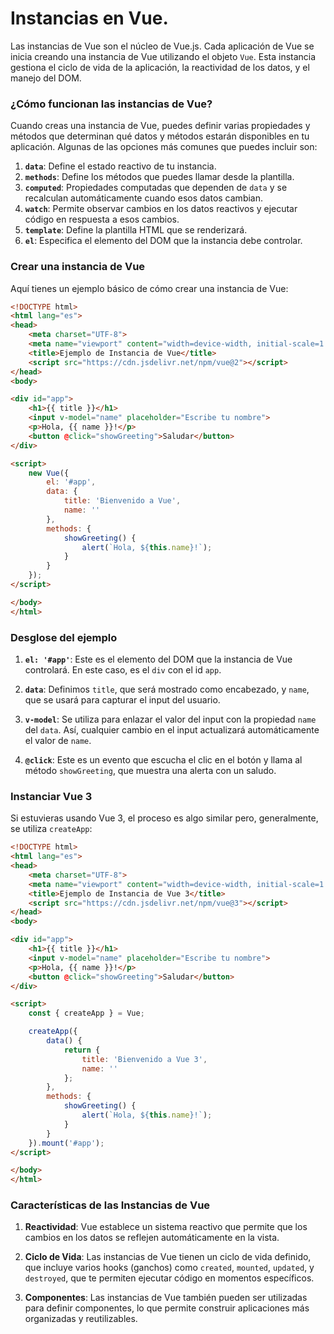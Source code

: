 # Instancias en Vue.
Las instancias de Vue son el núcleo de Vue.js. Cada aplicación de Vue se inicia creando una instancia de Vue utilizando el objeto `Vue`. Esta instancia gestiona el ciclo de vida de la aplicación, la reactividad de los datos, y el manejo del DOM.

### ¿Cómo funcionan las instancias de Vue?

Cuando creas una instancia de Vue, puedes definir varias propiedades y métodos que determinan qué datos y métodos estarán disponibles en tu aplicación. Algunas de las opciones más comunes que puedes incluir son:

1. **`data`**: Define el estado reactivo de tu instancia.
2. **`methods`**: Define los métodos que puedes llamar desde la plantilla.
3. **`computed`**: Propiedades computadas que dependen de `data` y se recalculan automáticamente cuando esos datos cambian.
4. **`watch`**: Permite observar cambios en los datos reactivos y ejecutar código en respuesta a esos cambios.
5. **`template`**: Define la plantilla HTML que se renderizará.
6. **`el`**: Especifica el elemento del DOM que la instancia debe controlar.

### Crear una instancia de Vue

Aquí tienes un ejemplo básico de cómo crear una instancia de Vue:

```html
<!DOCTYPE html>
<html lang="es">
<head>
    <meta charset="UTF-8">
    <meta name="viewport" content="width=device-width, initial-scale=1.0">
    <title>Ejemplo de Instancia de Vue</title>
    <script src="https://cdn.jsdelivr.net/npm/vue@2"></script>
</head>
<body>

<div id="app">
    <h1>{{ title }}</h1>
    <input v-model="name" placeholder="Escribe tu nombre">
    <p>Hola, {{ name }}!</p>
    <button @click="showGreeting">Saludar</button>
</div>

<script>
    new Vue({
        el: '#app',
        data: {
            title: 'Bienvenido a Vue',
            name: ''
        },
        methods: {
            showGreeting() {
                alert(`Hola, ${this.name}!`);
            }
        }
    });
</script>

</body>
</html>
```

### Desglose del ejemplo

1. **`el: '#app'`**: Este es el elemento del DOM que la instancia de Vue controlará. En este caso, es el `div` con el id `app`.
   
2. **`data`**: Definimos `title`, que será mostrado como encabezado, y `name`, que se usará para capturar el input del usuario.

3. **`v-model`**: Se utiliza para enlazar el valor del input con la propiedad `name` del `data`. Así, cualquier cambio en el input actualizará automáticamente el valor de `name`.

4. **`@click`**: Este es un evento que escucha el clic en el botón y llama al método `showGreeting`, que muestra una alerta con un saludo.

### Instanciar Vue 3

Si estuvieras usando Vue 3, el proceso es algo similar pero, generalmente, se utiliza `createApp`:

```html
<!DOCTYPE html>
<html lang="es">
<head>
    <meta charset="UTF-8">
    <meta name="viewport" content="width=device-width, initial-scale=1.0">
    <title>Ejemplo de Instancia de Vue 3</title>
    <script src="https://cdn.jsdelivr.net/npm/vue@3"></script>
</head>
<body>

<div id="app">
    <h1>{{ title }}</h1>
    <input v-model="name" placeholder="Escribe tu nombre">
    <p>Hola, {{ name }}!</p>
    <button @click="showGreeting">Saludar</button>
</div>

<script>
    const { createApp } = Vue;

    createApp({
        data() {
            return {
                title: 'Bienvenido a Vue 3',
                name: ''
            };
        },
        methods: {
            showGreeting() {
                alert(`Hola, ${this.name}!`);
            }
        }
    }).mount('#app');
</script>

</body>
</html>
```

### Características de las Instancias de Vue

1. **Reactividad**: Vue establece un sistema reactivo que permite que los cambios en los datos se reflejen automáticamente en la vista.

2. **Ciclo de Vida**: Las instancias de Vue tienen un ciclo de vida definido, que incluye varios hooks (ganchos) como `created`, `mounted`, `updated`, y `destroyed`, que te permiten ejecutar código en momentos específicos.

3. **Componentes**: Las instancias de Vue también pueden ser utilizadas para definir componentes, lo que permite construir aplicaciones más organizadas y reutilizables.
